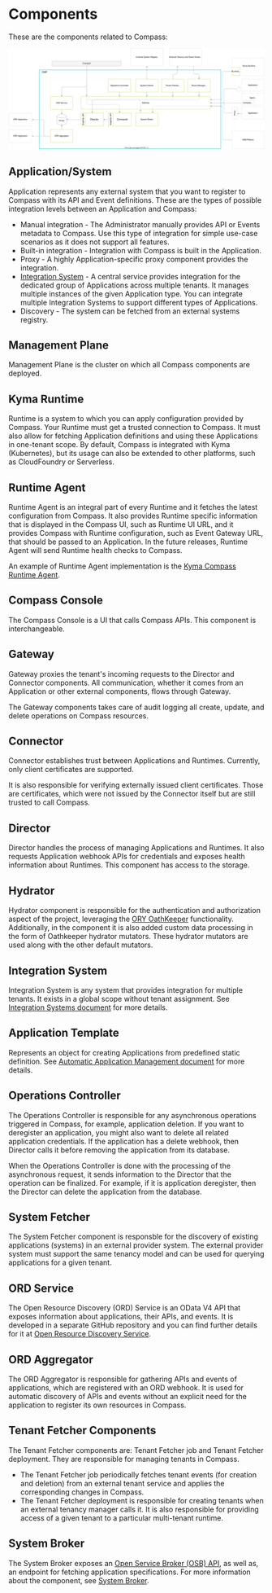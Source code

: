 # Components

These are the components related to Compass:

![Components](./assets/components.svg)


## Application/System

Application represents any external system that you want to register to Compass with its API and Event definitions. These are the types of possible integration levels between an Application and Compass:
- Manual integration - The Administrator manually provides API or Events metadata to Compass. Use this type of integration for simple use-case scenarios as it does not support all features.
- Built-in integration - Integration with Compass is built in the Application.
- Proxy - A highly Application-specific proxy component provides the integration.
- [Integration System](#integration-system) - A central service provides integration for the dedicated group of Applications across multiple tenants. It manages multiple instances of the given Application type. You can integrate multiple Integration Systems to support different types of Applications.
- Discovery - The system can be fetched from an external systems registry.

## Management Plane

Management Plane is the cluster on which all Compass components are deployed.

## Kyma Runtime

Runtime is a system to which you can apply configuration provided by Compass. Your Runtime must get a trusted connection to Compass. It must also allow for fetching Application definitions and using these Applications in one-tenant scope. By default, Compass is integrated with Kyma (Kubernetes), but its usage can also be extended to other platforms, such as CloudFoundry or Serverless.

## Runtime Agent

Runtime Agent is an integral part of every Runtime and it fetches the latest configuration from Compass. It also provides Runtime specific information that is displayed in the Compass UI, such as Runtime UI URL, and it provides Compass with Runtime configuration, such as Event Gateway URL, that should be passed to an Application. In the future releases, Runtime Agent will send Runtime health checks to Compass.

An example of Runtime Agent implementation is the [Kyma Compass Runtime Agent](https://github.com/kyma-project/kyma/tree/main/components/compass-runtime-agent).

## Compass Console

The Compass Console is a UI that calls Compass APIs. This component is interchangeable.

## Gateway

Gateway proxies the tenant's incoming requests to the Director and Connector components. All communication, whether it comes from an Application or other external components, flows through Gateway.

The Gateway components takes care of audit logging all create, update, and delete operations on Compass resources.

## Connector

Connector establishes trust between Applications and Runtimes. Currently, only client certificates are supported.

It is also responsible for verifying externally issued client certificates. Those are certificates, which were not issued by the Connector itself but are still trusted to call Compass.

## Director

Director handles the process of managing Applications and Runtimes. It also requests Application webhook APIs for credentials and exposes health information about Runtimes. This component has access to the storage.

## Hydrator

Hydrator component is responsible for the authentication and authorization aspect of the project, leveraging the [ORY OathKeeper](https://github.com/ory/oathkeeper) functionality. Additionally, in the component it is also added custom data processing in the form of Oathkeeper hydrator mutators. These hydrator mutators are used along with the other default mutators.

## Integration System

Integration System is any system that provides integration for multiple tenants. It exists in a global scope without tenant assignment.
See [Integration Systems document](../integration-system/integration-systems.md)
for more details.

## Application Template
Represents an object for creating Applications from predefined static definition.
See [Automatic Application Management document](../integration-system/auto-app-management.md)
for more details.

## Operations Controller

The Operations Controller is responsible for any asynchronous operations triggered in Compass, for example, application deletion. If you want to deregister an application, you might also want to delete all related application credentials. If the application has a delete webhook, then Director calls it before removing the application from its database.

When the Operations Controller is done with the processing of the asynchronous request, it sends information to the Director that the operation can be finalized. For example, if it is application deregister, then the Director can delete the application from the database.

## System Fetcher

The System Fetcher component is responsble for the discovery of existing applications (systems) in an external provider system. The external provider system must support the same tenancy model and can be used for querying applications for a given tenant.

## ORD Service

The Open Resource Discovery (ORD) Service is an OData V4 API that exposes information about applications, their APIs, and events.
It is developed in a separate GitHub repository and you can find further details for it at [Open Resource Discovery Service](https://github.com/kyma-incubator/ord-service).

## ORD Aggregator

The ORD Aggregator is responsible for gathering APIs and events of applications, which are registered with an ORD webhook. It is used for automatic discovery of APIs and events without an explicit need for the application to register its own resources in Compass.

## Tenant Fetcher Components

The Tenant Fetcher components are: Tenant Fetcher job and Tenant Fetcher deployment. They are responsible for managing tenants in Compass.
- The Tenant Fetcher job periodically fetches tenant events (for creation and deletion) from an external tenant service and applies the corresponding changes in Compass.
- The Tenant Fetcher deployment is responsible for creating tenants when an external tenancy manager calls it. It is also responsible for providing access of a given tenant to a particular multi-tenant runtime.

## System Broker

The System Broker exposes an [Open Service Broker (OSB) API](https://www.openservicebrokerapi.org/), as well as, an endpoint for fetching application specifications. For more information about the component, see [System Broker](https://github.com/kyma-incubator/compass/tree/main/components/system-broker).
